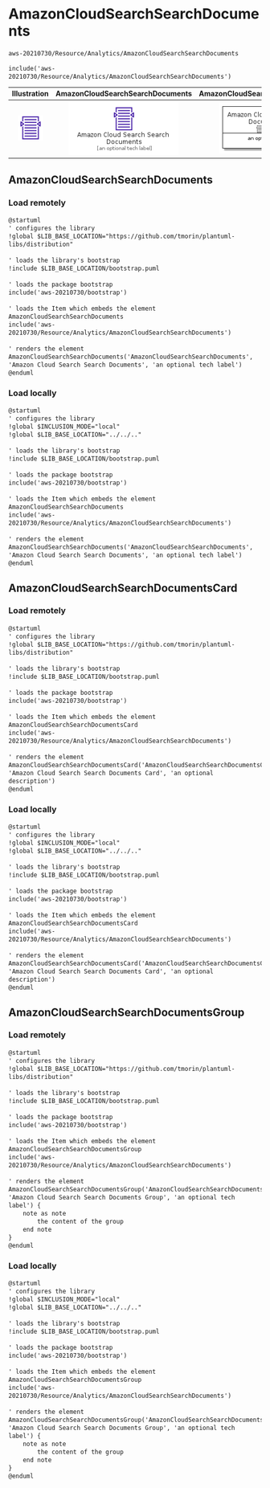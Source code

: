 # AmazonCloudSearchSearchDocuments


```text
aws-20210730/Resource/Analytics/AmazonCloudSearchSearchDocuments
```

```text
include('aws-20210730/Resource/Analytics/AmazonCloudSearchSearchDocuments')
```



| Illustration | AmazonCloudSearchSearchDocuments | AmazonCloudSearchSearchDocumentsCard | AmazonCloudSearchSearchDocumentsGroup |
| :---: | :---: | :---: | :---: |
| ![illustration for Illustration](../../../aws-20210730/Resource/Analytics/AmazonCloudSearchSearchDocuments.png) | ![illustration for AmazonCloudSearchSearchDocuments](../../../aws-20210730/Resource/Analytics/AmazonCloudSearchSearchDocuments.Local.png) | ![illustration for AmazonCloudSearchSearchDocumentsCard](../../../aws-20210730/Resource/Analytics/AmazonCloudSearchSearchDocumentsCard.Local.png) | ![illustration for AmazonCloudSearchSearchDocumentsGroup](../../../aws-20210730/Resource/Analytics/AmazonCloudSearchSearchDocumentsGroup.Local.png) |




## AmazonCloudSearchSearchDocuments

### Load remotely
```plantuml
@startuml
' configures the library
!global $LIB_BASE_LOCATION="https://github.com/tmorin/plantuml-libs/distribution"

' loads the library's bootstrap
!include $LIB_BASE_LOCATION/bootstrap.puml

' loads the package bootstrap
include('aws-20210730/bootstrap')

' loads the Item which embeds the element AmazonCloudSearchSearchDocuments
include('aws-20210730/Resource/Analytics/AmazonCloudSearchSearchDocuments')

' renders the element
AmazonCloudSearchSearchDocuments('AmazonCloudSearchSearchDocuments', 'Amazon Cloud Search Search Documents', 'an optional tech label')
@enduml
```

### Load locally
```plantuml
@startuml
' configures the library
!global $INCLUSION_MODE="local"
!global $LIB_BASE_LOCATION="../../.."

' loads the library's bootstrap
!include $LIB_BASE_LOCATION/bootstrap.puml

' loads the package bootstrap
include('aws-20210730/bootstrap')

' loads the Item which embeds the element AmazonCloudSearchSearchDocuments
include('aws-20210730/Resource/Analytics/AmazonCloudSearchSearchDocuments')

' renders the element
AmazonCloudSearchSearchDocuments('AmazonCloudSearchSearchDocuments', 'Amazon Cloud Search Search Documents', 'an optional tech label')
@enduml
```

## AmazonCloudSearchSearchDocumentsCard

### Load remotely
```plantuml
@startuml
' configures the library
!global $LIB_BASE_LOCATION="https://github.com/tmorin/plantuml-libs/distribution"

' loads the library's bootstrap
!include $LIB_BASE_LOCATION/bootstrap.puml

' loads the package bootstrap
include('aws-20210730/bootstrap')

' loads the Item which embeds the element AmazonCloudSearchSearchDocumentsCard
include('aws-20210730/Resource/Analytics/AmazonCloudSearchSearchDocuments')

' renders the element
AmazonCloudSearchSearchDocumentsCard('AmazonCloudSearchSearchDocumentsCard', 'Amazon Cloud Search Search Documents Card', 'an optional description')
@enduml
```

### Load locally
```plantuml
@startuml
' configures the library
!global $INCLUSION_MODE="local"
!global $LIB_BASE_LOCATION="../../.."

' loads the library's bootstrap
!include $LIB_BASE_LOCATION/bootstrap.puml

' loads the package bootstrap
include('aws-20210730/bootstrap')

' loads the Item which embeds the element AmazonCloudSearchSearchDocumentsCard
include('aws-20210730/Resource/Analytics/AmazonCloudSearchSearchDocuments')

' renders the element
AmazonCloudSearchSearchDocumentsCard('AmazonCloudSearchSearchDocumentsCard', 'Amazon Cloud Search Search Documents Card', 'an optional description')
@enduml
```

## AmazonCloudSearchSearchDocumentsGroup

### Load remotely
```plantuml
@startuml
' configures the library
!global $LIB_BASE_LOCATION="https://github.com/tmorin/plantuml-libs/distribution"

' loads the library's bootstrap
!include $LIB_BASE_LOCATION/bootstrap.puml

' loads the package bootstrap
include('aws-20210730/bootstrap')

' loads the Item which embeds the element AmazonCloudSearchSearchDocumentsGroup
include('aws-20210730/Resource/Analytics/AmazonCloudSearchSearchDocuments')

' renders the element
AmazonCloudSearchSearchDocumentsGroup('AmazonCloudSearchSearchDocumentsGroup', 'Amazon Cloud Search Search Documents Group', 'an optional tech label') {
    note as note
        the content of the group
    end note
}
@enduml
```

### Load locally
```plantuml
@startuml
' configures the library
!global $INCLUSION_MODE="local"
!global $LIB_BASE_LOCATION="../../.."

' loads the library's bootstrap
!include $LIB_BASE_LOCATION/bootstrap.puml

' loads the package bootstrap
include('aws-20210730/bootstrap')

' loads the Item which embeds the element AmazonCloudSearchSearchDocumentsGroup
include('aws-20210730/Resource/Analytics/AmazonCloudSearchSearchDocuments')

' renders the element
AmazonCloudSearchSearchDocumentsGroup('AmazonCloudSearchSearchDocumentsGroup', 'Amazon Cloud Search Search Documents Group', 'an optional tech label') {
    note as note
        the content of the group
    end note
}
@enduml
```


